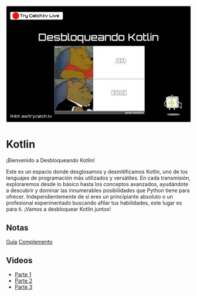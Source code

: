 ![Kotlin](desbloqueando_kotlin.png "Kotlin")

# Kotlin

¡Bienvenido a Desbloqueando Kotlin! 

Este es un espacio donde desglosamos y desmitificamos Kotlin, uno de los lenguajes de programación más utilizados y versátiles. En cada transmisión, exploraremos desde lo básico hasta los conceptos avanzados, ayudándote a descubrir y dominar las innumerables posibilidades que Python tiene para ofrecer. Independientemente de si eres un principiante absoluto o un profesional experimentado buscando afilar tus habilidades, este lugar es para ti. ¡Vamos a desbloquear Kotlin juntos!

## Notas

[Guía]([https://www.programiz.com/python-programming](https://play.kotlinlang.org/byExample/overview))
[Complemento](https://play.kotlinlang.org/koans/overview)

## Videos

- [Parte 1](https://youtu.be/Yz7Te06ng4U)
- [Parte 2](https://youtu.be/ADrMv1SDW5Q)
- [Parte 3](https://youtu.be/3q-h95ZnrFM)

